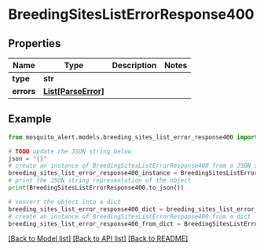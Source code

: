 # BreedingSitesListErrorResponse400


## Properties

Name | Type | Description | Notes
------------ | ------------- | ------------- | -------------
**type** | **str** |  | 
**errors** | [**List[ParseError]**](ParseError.md) |  | 

## Example

```python
from mosquito_alert.models.breeding_sites_list_error_response400 import BreedingSitesListErrorResponse400

# TODO update the JSON string below
json = "{}"
# create an instance of BreedingSitesListErrorResponse400 from a JSON string
breeding_sites_list_error_response400_instance = BreedingSitesListErrorResponse400.from_json(json)
# print the JSON string representation of the object
print(BreedingSitesListErrorResponse400.to_json())

# convert the object into a dict
breeding_sites_list_error_response400_dict = breeding_sites_list_error_response400_instance.to_dict()
# create an instance of BreedingSitesListErrorResponse400 from a dict
breeding_sites_list_error_response400_from_dict = BreedingSitesListErrorResponse400.from_dict(breeding_sites_list_error_response400_dict)
```
[[Back to Model list]](../README.md#documentation-for-models) [[Back to API list]](../README.md#documentation-for-api-endpoints) [[Back to README]](../README.md)


